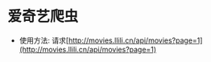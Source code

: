 # 爱奇艺爬虫
* 使用方法:
请求[http://movies.llili.cn/api/movies?page=1](http://movies.llili.cn/api/movies?page=1)
